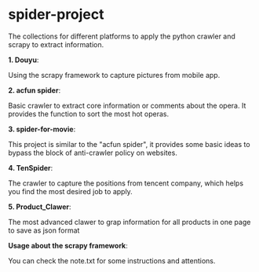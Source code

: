 # spider-project

The collections for different platforms to apply the python crawler and scrapy to extract information.

**1. Douyu**:

Using the scrapy framework to capture pictures from mobile app.

**2. acfun spider**:

Basic crawler to extract core information or comments about the opera.
It provides the function to sort the most hot operas.

**3. spider-for-movie**:

This project is similar to the "acfun spider", it provides some basic ideas to bypass the block of anti-crawler policy on websites.

**4. TenSpider**:

The crawler to capture the positions from tencent company, which helps you find the most desired job to apply.

**5. Product_Clawer**:

The most advanced clawer to grap information for all products in one page to save as json format



**Usage about the scrapy framework**:

You can check the note.txt for some instructions and attentions.

